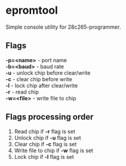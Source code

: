 # epromtool

Simple console utility for 28c265-programmer.

## Flags

__-p=\<name>__ - port name  
__-b=\<baud>__ - baud rate  
__-u__ - unlock chip before clear/write  
__-c__ - clear chip before write  
__-l__ - lock chip after clear/write  
__-r__ - read chip  
__-w=\<file>__ - write file to chip

## Flags processing order

1. Read chip if __-r__ flag is set
2. Unlock chip if __-u__ flag is set
3. Clear chip if __-c__ flag is set
4. Write file to chip if __-w__ flag is set
5. Lock chip if __-l__ flag is set